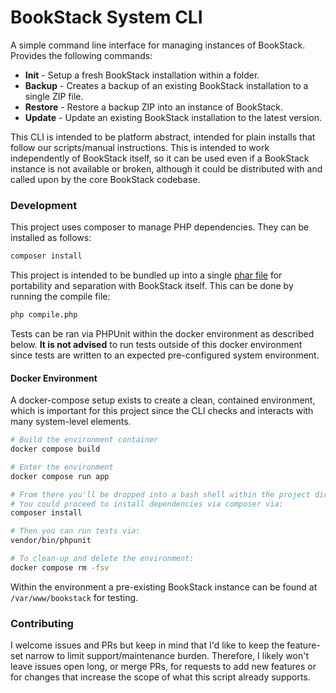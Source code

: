 # BookStack System CLI

A simple command line interface for managing instances of BookStack. Provides the following commands:

- **Init** - Setup a fresh BookStack installation within a folder.
- **Backup** - Creates a backup of an existing BookStack installation to a single ZIP file.
- **Restore** - Restore a backup ZIP into an instance of BookStack.
- **Update** - Update an existing BookStack installation to the latest version.

This CLI is intended to be platform abstract, intended for plain installs that follow our scripts/manual instructions.
This is intended to work independently of BookStack itself, so it can be used even if a BookStack instance is not available or broken, although it could be distributed with and called upon by the core BookStack codebase.

### Development

This project uses composer to manage PHP dependencies. They can be installed as follows:

```bash
composer install
```

This project is intended to be bundled up into a single [phar file](https://www.php.net/manual/en/intro.phar.php) for portability and separation with BookStack itself.
This can be done by running the compile file:

```bash
php compile.php
```

Tests can be ran via PHPUnit within the docker environment as described below. **It is not advised** to run tests outside of this docker environment since tests are written to an expected pre-configured system environment.

#### Docker Environment

A docker-compose setup exists to create a clean, contained environment, which is important for this project since the
CLI checks and interacts with many system-level elements.

```bash
# Build the environment container
docker compose build

# Enter the environment
docker compose run app

# From there you'll be dropped into a bash shell within the project directory.
# You could proceed to install dependencies via composer via:
composer install

# Then you can run tests via:
vendor/bin/phpunit

# To clean-up and delete the environment:
docker compose rm -fsv
```

Within the environment a pre-existing BookStack instance can be found at `/var/www/bookstack` for testing.

### Contributing

I welcome issues and PRs but keep in mind that I'd like to keep the feature-set narrow to limit support/maintenance burden.
Therefore, I likely won't leave issues open long, or merge PRs, for requests to add new features or for changes that increase the scope of what this script already supports.